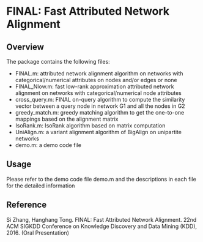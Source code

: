 # FINAL: Fast Attributed Network Alignment
## Overview
The package contains the following files:
- FINAL.m: attributed network alignment algorithm on networks with categorical/numerical attributes on nodes and/or edges or none
- FINAL_Nlow.m: fast low-rank approximation attributed network alignment on networks with categorical/numerical node attributes
- cross_query.m: FINAL on-query algorithm to compute the similarity vector between a query node in network G1 and all the nodes in G2
- greedy_match.m: greedy matching algorithm to get the one-to-one mappings based on the alignment matrix
- IsoRank.m: IsoRank algorithm based on matrix computation
- UniAlign.m: a variant alignment algorithm of BigAlign on unipartite networks
- demo.m: a demo code file 

## Usage
Please refer to the demo code file demo.m and the descriptions in each file for the detailed information

## Reference
Si Zhang, Hanghang Tong. FINAL: Fast Attributed Network Alignment. 22nd ACM SIGKDD Conference on Knowledge Discovery and Data Mining (KDD), 2016. (Oral Presentation)
